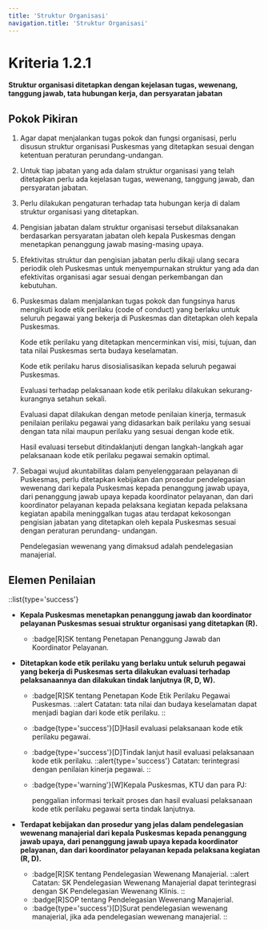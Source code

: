 ```yaml
---
title: 'Struktur Organisasi'
navigation.title: 'Struktur Organisasi'
---
```


# Kriteria 1.2.1 
**Struktur organisasi ditetapkan dengan kejelasan tugas, wewenang, tanggung jawab, tata hubungan kerja, dan persyaratan jabatan** 

## Pokok Pikiran 

1. Agar dapat menjalankan tugas pokok dan fungsi organisasi, perlu disusun struktur organisasi Puskesmas yang ditetapkan sesuai dengan ketentuan peraturan perundang-undangan. 
2. Untuk tiap jabatan yang ada dalam struktur organisasi yang telah ditetapkan perlu ada kejelasan tugas, wewenang, tanggung jawab, dan persyaratan jabatan. 
3. Perlu dilakukan pengaturan terhadap tata hubungan kerja di dalam struktur organisasi yang ditetapkan. 
4. Pengisian jabatan dalam struktur organisasi tersebut dilaksanakan berdasarkan persyaratan jabatan oleh kepala Puskesmas dengan menetapkan penanggung jawab masing-masing upaya. 
5. Efektivitas struktur dan pengisian jabatan perlu dikaji ulang secara periodik oleh Puskesmas untuk menyempurnakan struktur yang ada dan efektivitas organisasi agar sesuai dengan perkembangan dan kebutuhan. 
6. Puskesmas dalam menjalankan tugas pokok dan fungsinya harus mengikuti kode etik perilaku (code of conduct) yang berlaku untuk seluruh pegawai yang bekerja di Puskesmas dan ditetapkan oleh kepala Puskesmas. 

    Kode etik perilaku yang ditetapkan mencerminkan visi, misi, tujuan, dan tata nilai Puskesmas serta budaya keselamatan. 

    Kode etik perilaku harus disosialisasikan kepada seluruh pegawai Puskesmas. 

    Evaluasi terhadap pelaksanaan kode etik perilaku dilakukan sekurang-kurangnya setahun sekali. 

    Evaluasi dapat dilakukan dengan metode penilaian kinerja, termasuk penilaian perilaku pegawai yang didasarkan baik perilaku yang sesuai dengan tata nilai maupun perilaku yang sesuai dengan kode etik. 

    Hasil evaluasi tersebut ditindaklanjuti dengan langkah-langkah agar pelaksanaan kode etik perilaku pegawai semakin optimal. 
 
7. Sebagai wujud akuntabilitas dalam penyelenggaraan pelayanan di Puskesmas, perlu ditetapkan kebijakan dan prosedur pendelegasian wewenang dari kepala Puskesmas kepada penanggung jawab upaya, dari penanggung jawab upaya kepada koordinator pelayanan, dan dari koordinator pelayanan kepada pelaksana kegiatan kepada pelaksana kegiatan apabila meninggalkan tugas atau terdapat kekosongan pengisian jabatan yang ditetapkan oleh kepala Puskesmas sesuai dengan peraturan perundang- undangan. 
    
    Pendelegasian wewenang yang dimaksud adalah pendelegasian manajerial. 
 
## Elemen Penilaian
::list{type='success'}
- **Kepala Puskesmas menetapkan penanggung jawab dan koordinator pelayanan Puskesmas sesuai struktur organisasi yang ditetapkan (R).**  

  - :badge[R]SK tentang Penetapan Penanggung Jawab dan Koordinator Pelayanan. 

- **Ditetapkan kode etik perilaku yang berlaku untuk seluruh pegawai yang bekerja di Puskesmas serta dilakukan evaluasi terhadap pelaksanaannya dan dilakukan tindak lanjutnya (R, D, W).** 

  - :badge[R]SK tentang Penetapan Kode Etik Perilaku Pegawai Puskesmas. 
    ::alert
    Catatan: tata nilai dan budaya keselamatan dapat menjadi bagian dari kode etik perilaku. 
    ::

  - :badge{type='success'}[D]Hasil evaluasi pelaksanaan kode etik perilaku pegawai. 
  - :badge{type='success'}[D]Tindak lanjut hasil evaluasi pelaksanaan kode etik perilaku.
    ::alert{type='success'}
      Catatan: terintegrasi dengan penilaian kinerja pegawai. 
    ::
  - :badge{type='warning'}[W]Kepala Puskesmas, KTU dan para PJ: 
    
    penggalian informasi terkait proses dan hasil evaluasi pelaksanaan kode etik perilaku pegawai serta tindak lanjutnya.


- **Terdapat kebijakan dan prosedur yang jelas dalam pendelegasian wewenang manajerial dari kepala Puskesmas kepada penanggung jawab upaya, dari penanggung jawab upaya kepada koordinator pelayanan, dan dari koordinator  pelayanan kepada pelaksana kegiatan (R, D).**  

  - :badge[R]SK tentang Pendelegasian Wewenang Manajerial. 
    ::alert
    Catatan: SK Pendelegasian Wewenang Manajerial dapat terintegrasi dengan SK Pendelegasian Wewenang Klinis. 
    ::
  - :badge[R]SOP tentang Pendelegasian  Wewenang Manajerial. 
  - :badge{type='success'}[D]Surat pendelegasian wewenang manajerial, jika ada pendelegasian wewenang manajerial. 
::